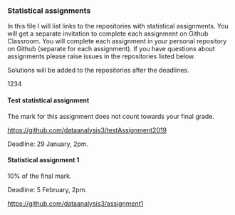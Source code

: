 ### Statistical assignments

In this file I will list links to the repositories with statistical assignments. You will get a separate invitation to complete each assignment on Github Classroom. You will complete each assignment in your personal repository on Github (separate for each assignment). If you have questions about assignments please raise issues in the repositories listed below.

Solutions will be added to the repositories after the deadlines.

1234
#### Test statistical assignment

The mark for this assignment does not count towards your final grade.

https://github.com/dataanalysis3/testAssignment2019

Deadline: 29 January, 2pm.

#### Statistical assignment 1

10% of the final mark.

Deadline: 5 February, 2pm.

https://github.com/dataanalysis3/assignment1
